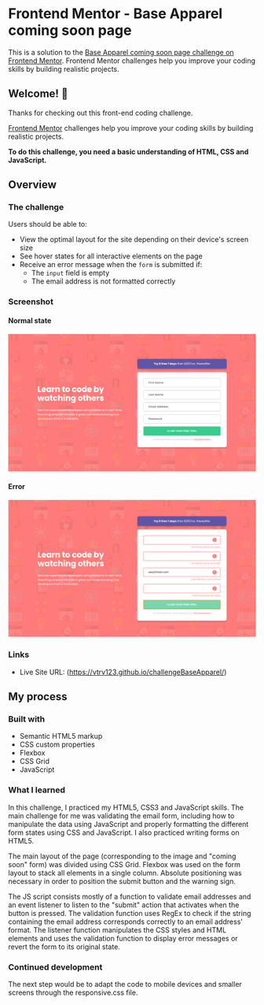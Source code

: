 # Frontend Mentor - Base Apparel coming soon page

This is a solution to the [Base Apparel coming soon page challenge on Frontend Mentor](https://www.frontendmentor.io/challenges/base-apparel-coming-soon-page-5d46b47f8db8a7063f9331a0). Frontend Mentor challenges help you improve your coding skills by building realistic projects. 

## Welcome! 👋

Thanks for checking out this front-end coding challenge.

[Frontend Mentor](https://www.frontendmentor.io) challenges help you improve your coding skills by building realistic projects.

**To do this challenge, you need a basic understanding of HTML, CSS and JavaScript.**

## Overview

### The challenge

Users should be able to:

- View the optimal layout for the site depending on their device's screen size
- See hover states for all interactive elements on the page
- Receive an error message when the `form` is submitted if:
  - The `input` field is empty
  - The email address is not formatted correctly

### Screenshot
#### Normal state
![](./screenshot.png)
#### Error
![](./screenshot-error.png)

### Links

- Live Site URL: (https://vtrv123.github.io/challengeBaseApparel/)

## My process

### Built with

- Semantic HTML5 markup
- CSS custom properties
- Flexbox
- CSS Grid
- JavaScript

### What I learned

In this challenge, I practiced my HTML5, CSS3 and JavaScript skills. The main challenge for me was validating the email form, including how to manipulate the data using JavaScript and properly formatting the different form states using CSS and JavaScript. I also practiced writing forms on HTML5.

The main layout of the page (corresponding to the image and "coming soon" form) was divided using CSS Grid. Flexbox was used on the form layout to stack all elements in a single column. Absolute positioning was necessary in order to position the submit button and the warning sign.

The JS script consists mostly of a function to validate email addresses and an event listener to listen to the "submit" action that activates when the button is pressed. The validation function uses RegEx to check if the string containing the email address corresponds correctly to an email address' format. The listener function manipulates the CSS styles and HTML elements and uses the validation function to display error messages or revert the form to its original state.

### Continued development

The next step would be to adapt the code to mobile devices and smaller screens through the responsive.css file.
